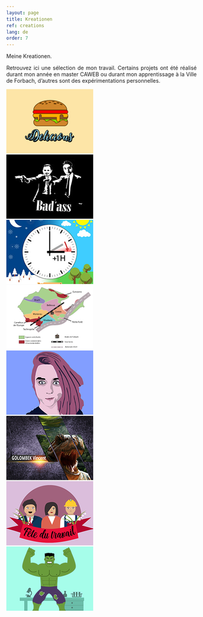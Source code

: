 ```yaml
---
layout: page
title: Kreationen
ref: creations
lang: de
order: 7
---
```


<link rel="stylesheet" type="text/css" href="css/lightbox.min.css">

<div class="wrapper">

Meine Kreationen. 

<p style="text-align:justify;">Retrouvez ici une sélection de mon travail. Certains projets ont été réalisé durant mon année en master CAWEB ou durant mon apprentissage à la Ville de Forbach, d’autres sont des expérimentations personnelles.</p>
    
<div class="gallery">
    
<div class="centrer_img">
<a href="img/img1.jpg" data-lightbox="mygallery" data-title="Hamburger">
    <img src="img/img1_thumb.jpg"></a>
</div>

<div class="centrer_img">
<a href="img/img2.jpg" data-lightbox="mygallery" data-title="Pulp Fiction revisité">
   <img src="img/img2_thumb.jpg"></a>
</div>

<div class="centrer_img">
<a href="img/img3.jpg" data-lightbox="mygallery" data-title="Passage à l'heure d'été">
    <img src="img/img3_thumb.jpg"></a>
</div>

<div class="centrer_img">
<a href="img/img4.jpg" data-lightbox="mygallery" data-title="Carte des quartiers de la ville de Forbach">
    <img src="img/img4_thumb.jpg"></a>
</div>

<div class="centrer_img">
<a href="img/img5.jpg" data-lightbox="mygallery" data-title="Portrait réalisé sous Photoshop">
    <img src="img/img5_thumb.jpg"></a>
</div>

<div class="centrer_img">
<a href="img/img6.jpg" data-lightbox="mygallery" data-title="Dino">
    <img src="img/img6_thumb.jpg"></a>
</div>

<div class="centrer_img">    
<a href="img/img7.jpg" data-lightbox="mygallery" data-title="Fête du travail">
    <img src="img/img7_thumb.jpg"></a>
</div>

<div class="centrer_img">
<a href="img/img8.jpg" data-lightbox="mygallery" data-title="Hulk Smash!">
    <img src="img/img8_thumb.jpg"></a>
</div>    
    
    
    
</div>

<script src="javascript/lightbox-plus-jquery.min.js"></script>